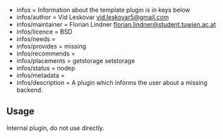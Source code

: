 - infos = Information about the template plugin is in keys below
- infos/author = Vid Leskovar <vid.leskovar5@gmail.com>
- infos/maintainer = Florian Lindner <florian.lindner@student.tuwien.ac.at>
- infos/licence = BSD
- infos/needs =
- infos/provides = missing
- infos/recommends =
- infos/placements = getstorage setstorage
- infos/status = nodep
- infos/metadata =
- infos/description = A plugin which informs the user about a missing backend.

<!-- TODO [new_backend]: Use this to let kdbOpen run when a plugin is missing -->

## Usage

Internal plugin, do not use directly.
